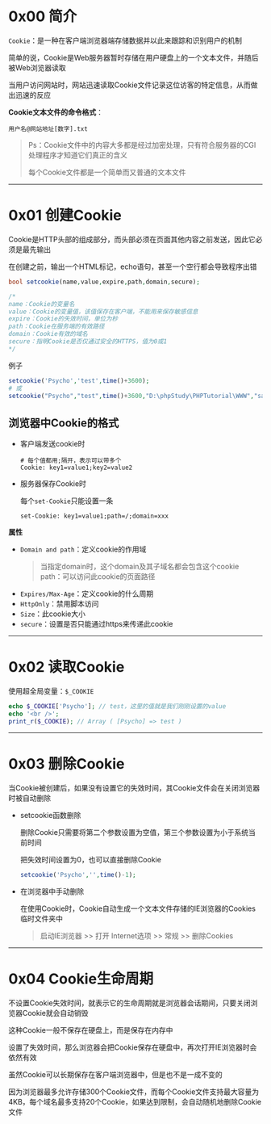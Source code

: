 # 0x00 简介

`Cookie`：是一种在客户端浏览器端存储数据并以此来跟踪和识别用户的机制

简单的说，Cookie是Web服务器暂时存储在用户硬盘上的一个文本文件，并随后被Web浏览器读取

当用户访问网站时，网站迅速读取Cookie文件记录这位访客的特定信息，从而做出迅速的反应



**Cookie文本文件的命令格式**：

```
用户名@网站地址[数字].txt
```



> Ps：Cookie文件中的内容大多都是经过加密处理，只有符合服务器的CGI处理程序才知道它们真正的含义
>
> 每个Cookie文件都是一个简单而又普通的文本文件

<!--more-->

---



# 0x01 创建Cookie

Cookie是HTTP头部的组成部分，而头部必须在页面其他内容之前发送，因此它必须是最先输出

在创建之前，输出一个HTML标记，echo语句，甚至一个空行都会导致程序出错



```php
bool setcookie(name,value,expire,path,domain,secure);

/*
name：Cookie的变量名
value：Cookie的变量值，该值保存在客户端，不能用来保存敏感信息
expire：Cookie的失效时间，单位为秒
path：Cookie在服务端的有效路径
domain：Cookie有效的域名
secure：指明Cookie是否仅通过安全的HTTPS，值为0或1
*/
```



例子

```php
setcookie('Psycho','test',time()+3600);
# 或
setcookie("Psycho","test",time()+3600,"D:\phpStudy\PHPTutorial\WWW","sariel.top",1);
```



## 浏览器中Cookie的格式

* 客户端发送cookie时

  ```
  # 每个值都用;隔开，表示可以带多个
  Cookie: key1=value1;key2=value2
  ```
* 服务器保存Cookie时

  每个`set-Cookie`只能设置一条

  ```
  set-Cookie: key1=value1;path=/;domain=xxx
  ```



**属性**
* `Domain and path`：定义cookie的作用域
    > 当指定domain时，这个domain及其子域名都会包含这个cookie
    > path：可以访问此cookie的页面路径
* `Expires/Max-Age`：定义cookie的什么周期
* `HttpOnly`：禁用脚本访问
* `Size`：此cookie大小
* `secure`：设置是否只能通过https来传递此cookie



---



# 0x02 读取Cookie

使用超全局变量：`$_COOKIE`

```php
echo $_COOKIE['Psycho']; // test，这里的值就是我们刚刚设置的value
echo '<br />';
print_r($_COOKIE); // Array ( [Psycho] => test )
```



---



# 0x03 删除Cookie

当Cookie被创建后，如果没有设置它的失效时间，其Cookie文件会在关闭浏览器时被自动删除



* setcookie函数删除

  删除Cookie只需要将第二个参数设置为空值，第三个参数设置为小于系统当前时间

  把失效时间设置为0，也可以直接删除Cookie

  ```php
  setcookie('Psycho','',time()-1);
  ```

* 在浏览器中手动删除

  在使用Cookie时，Cookie自动生成一个文本文件存储的IE浏览器的Cookies临时文件夹中

  > 启动IE浏览器 >> 打开 Internet选项 >> 常规 >> 删除Cookies



---



# 0x04 Cookie生命周期

不设置Cookie失效时间，就表示它的生命周期就是浏览器会话期间，只要关闭浏览器Cookie就会自动销毁

这种Cookie一般不保存在硬盘上，而是保存在内存中



设置了失效时间，那么浏览器会把Cookie保存在硬盘中，再次打开IE浏览器时会依然有效



虽然Cookie可以长期保存在客户端浏览器中，但是也不是一成不变的

因为浏览器最多允许存储300个Cookie文件，而每个Cookie文件支持最大容量为4KB，每个域名最多支持20个Cookie，如果达到限制，会自动随机地删除Cookie文件